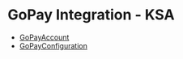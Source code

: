 # GoPay Integration - KSA
  - [GoPayAccount](/modules/basic-go-pay-ksa/GoPayAccount.md)
  - [GoPayConfiguration](/modules/basic-go-pay-ksa/GoPayConfiguration.md)
